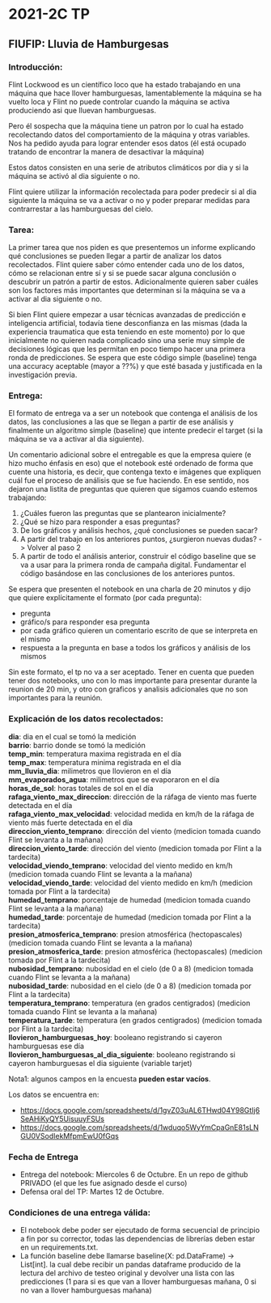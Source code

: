 # 2021-2C TP
## FIUFIP: Lluvia de Hamburgesas

### Introducción:
Flint Lockwood es un científico loco que ha estado trabajando en una máquina que hace llover hamburguesas, 
lamentablemente la máquina se ha vuelto loca y Flint no puede controlar cuando la máquina se activa
produciendo asi que lluevan hamburguesas.

Pero él sospecha que la máquina tiene un patron por lo cual ha estado recolectando datos del comportamiento
de la máquina y otras variables. Nos ha pedido ayuda para lograr entender esos datos (él está ocupado 
tratando de encontrar la manera de desactivar la máquina)

Estos datos consisten en una serie de atributos climáticos por dia y si la máquina se activó al dia siguiente o no.

Flint quiere utilizar la información recolectada para poder predecir si al dia siguiente la máquina se va a activar o no
y poder preparar medidas para contrarrestar a las hamburguesas del cielo.

### Tarea:

La primer tarea que nos piden es que presentemos un informe explicando qué conclusiones se pueden
llegar a partir de analizar los datos recolectados. Flint quiere saber cómo entender cada
uno de los datos, cómo se relacionan entre sí y si se puede sacar alguna conclusión o descubrir
un patrón a partir de estos. Adicionalmente quieren saber cuáles son los factores más importantes
que determinan si la máquina se va a activar al dia siguiente o no.


Si bien Flint quiere empezar a usar técnicas avanzadas de predicción e inteligencia artificial,
todavía tiene desconfianza en las mismas (dada la experiencia traumatica que esta teniendo en este momento) 
por lo que inicialmente no quieren nada complicado sino una serie muy simple
de decisiones lógicas que les permitan en poco tiempo hacer una primera ronda de predicciones. Se
espera que este código simple (baseline) tenga una accuracy aceptable (mayor a ??%) y que esté basada y justificada
en la investigación previa.


### Entrega:
El formato de entrega va a ser un notebook que contenga el análisis de los datos, las conclusiones a
las que se llegan a partir de ese análisis y finalmente un algoritmo simple (baseline) que intente
predecir el target (si la máquina se va a activar al dia siguiente).


Un comentario adicional sobre el entregable es que la empresa quiere (e hizo mucho énfasis en eso)
que el notebook esté ordenado de forma que cuente una historia, es decir, que contenga texto e imágenes que
expliquen cuál fue el proceso de análisis que se fue haciendo. En ese sentido, nos dejaron una listita
de preguntas que quieren que sigamos cuando estemos trabajando:
1. ¿Cuáles fueron las preguntas que se plantearon inicialmente?
2. ¿Qué se hizo para responder a esas preguntas?
3. De los gráficos y análisis hechos, ¿qué conclusiones se pueden sacar?
4. A partir del trabajo en los anteriores puntos, ¿surgieron nuevas dudas? -> Volver al paso 2
5. A partir de todo el análisis anterior, construir el código baseline que se va a usar para la
primera ronda de campaña digital. Fundamentar el código basándose en las conclusiones de los
anteriores puntos.
   
Se espera que presenten el notebook en una charla de 20 minutos y dijo que quiere explícitamente el formato
(por cada pregunta):
- pregunta
- gráfico/s para responder esa pregunta
- por cada gráfico quieren un comentario escrito de que se interpreta en el mismo
- respuesta a la pregunta en base a todos los gráficos y análisis de los mismos  

Sin este formato, el tp no va a ser aceptado.
Tener en cuenta que pueden tener dos notebooks, uno con lo mas importante para presentar durante la reunion de 20 min, 
y otro con graficos y analisis adicionales que no son importantes para la reunión.   

### Explicación de los datos recolectados:

**dia**: dia en el cual se tomó la medición  
**barrio**: barrio donde se tomó la medición  
**temp_min**: temperatura maxima registrada en el día  
**temp_max**: temperatura minima registrada en el día  
**mm_lluvia_dia**: milimetros que llovieron en el día  
**mm_evaporados_agua**: milimetros que se evaporaron en el día  
**horas_de_sol**: horas totales de sol en el día  
**rafaga_viento_max_direccion**: dirección de la ráfaga de viento mas fuerte detectada en el día  
**rafaga_viento_max_velocidad**: velocidad medida en km/h de la ráfaga de viento más fuerte detectada en el día  
**direccion_viento_temprano**: dirección del viento (medicion tomada cuando Flint se levanta a la mañana)  
**direccion_viento_tarde**: dirección del viento (medicion tomada por Flint a la tardecita)  
**velocidad_viendo_temprano**: velocidad del viento medido en km/h (medicion tomada cuando Flint se levanta a la mañana)  
**velocidad_viendo_tarde**: velocidad del viento medido en km/h (medicion tomada por Flint a la tardecita)  
**humedad_temprano**: porcentaje de humedad (medicion tomada cuando Flint se levanta a la mañana)  
**humedad_tarde**: porcentaje de humedad (medicion tomada por Flint a la tardecita)  
**presion_atmosferica_temprano**: presion atmosférica (hectopascales) (medicion tomada cuando Flint se levanta a la mañana)  
**presion_atmosferica_tarde**: presion atmosférica (hectopascales) (medicion tomada por Flint a la tardecita)  
**nubosidad_temprano**: nubosidad en el cielo (de 0 a 8) (medicion tomada cuando Flint se levanta a la mañana)  
**nubosidad_tarde**: nubosidad en el cielo (de 0 a 8) (medicion tomada por Flint a la tardecita)  
**temperatura_temprano**: temperatura (en grados centigrados) (medicion tomada cuando Flint se levanta a la mañana)  
**temperatura_tarde**: temperatura (en grados centigrados) (medicion tomada por Flint a la tardecita)  
**llovieron_hamburguesas_hoy**: booleano registrando si cayeron hamburguesas ese día  
**llovieron_hamburguesas_al_dia_siguiente**: booleano registrando si cayeron hamburguesas el dia siguiente (variable tarjet)  


Nota1: algunos campos en la encuesta **pueden estar vacíos**.   

Los datos se encuentra en: 
- https://docs.google.com/spreadsheets/d/1gvZ03uAL6THwd04Y98GtIj6SeAHiKyQY5UisuuyFSUs
- https://docs.google.com/spreadsheets/d/1wduqo5WyYmCpaGnE81sLNGU0VSodIekMfpmEwU0fGqs


### Fecha de Entrega
- Entrega del notebook: Miercoles 6 de Octubre. En un repo de github PRIVADO (el que les fue asignado desde el curso)
- Defensa oral del TP: Martes 12 de Octubre.

### Condiciones de una entrega válida:
- El notebook debe poder ser ejecutado de forma secuencial de principio a fin por su corrector, todas las dependencias 
  de librerías deben estar en un requirements.txt.
- La función baseline debe llamarse baseline(X: pd.DataFrame) -> List[int].
la cual debe recibir un pandas dataframe producido de la lectura del archivo de testeo original y devolver una lista
  con las predicciones (1 para si es que van a llover hamburguesas mañana, 0 si no van a llover hamburguesas mañana)

